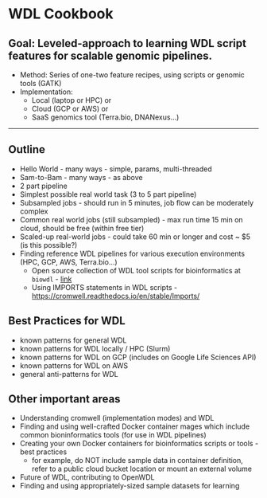# WDL Cookbook

Goal: Leveled-approach to learning WDL script features for scalable genomic pipelines.
---
* Method: Series of one-two feature recipes, using scripts or genomic tools (GATK)
* Implementation: 
  - Local (laptop or HPC) or 
  - Cloud (GCP or AWS) or 
  - SaaS genomics tool (Terra.bio, DNANexus...)
---
## Outline

- Hello World - many ways - simple, params, multi-threaded
- Sam-to-Bam - many ways - as above
- 2 part pipeline
- Simplest possible real world task (3 to 5 part pipeline)
- Subsampled jobs - should run in 5 minutes, job flow can be moderately complex
- Common real world jobs (still subsampled) - max run time 15 min on cloud, should be free (within free tier)
- Scaled-up real-world jobs - could take 60 min or longer and cost ~ $5 (is this possible?)
- Finding reference WDL pipelines for various execution environments (HPC, GCP, AWS, Terra.bio...)
  - Open source collection of WDL tool scripts for bioinformatics at `biowdl` - [link](https://github.com/biowdl/tasks)
  - Using IMPORTS statements in WDL scripts - https://cromwell.readthedocs.io/en/stable/Imports/

## Best Practices for WDL

- known patterns for general WDL
- known patterns for WDL locally / HPC (Slurm)
- known patterns for WDL on GCP (includes on Google Life Sciences API)
- known patterns for WDL on AWS
- general anti-patterns for WDL

## Other important areas

- Understanding cromwell (implementation modes) and WDL
- Finding and using well-crafted Docker container mages which include common bioninformatics tools (for use in WDL pipelines)
- Creating your own Docker containers for bioinformatics scripts or tools - best practices
  - for example, do NOT include sample data in container definition, refer to a public cloud bucket location or mount an external volume
- Future of WDL, contributing to OpenWDL
- Finding and using appropriately-sized sample datasets for learning

